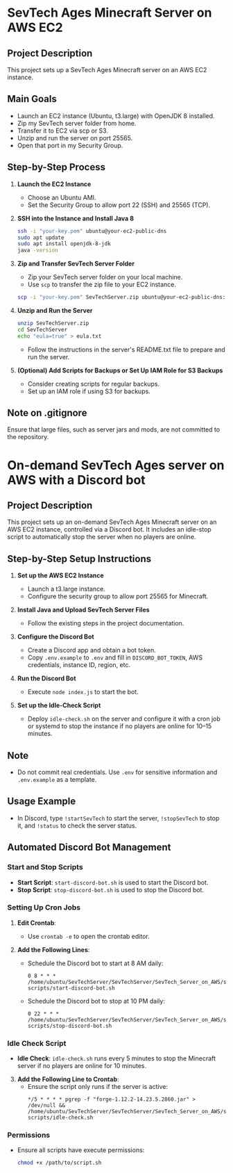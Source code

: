 # SevTech Ages Minecraft Server on AWS EC2

## Project Description

This project sets up a SevTech Ages Minecraft server on an AWS EC2 instance.

## Main Goals

- Launch an EC2 instance (Ubuntu, t3.large) with OpenJDK 8 installed.
- Zip my SevTech server folder from home.
- Transfer it to EC2 via scp or S3.
- Unzip and run the server on port 25565.
- Open that port in my Security Group.

## Step-by-Step Process

1. **Launch the EC2 Instance**

   - Choose an Ubuntu AMI.
   - Set the Security Group to allow port 22 (SSH) and 25565 (TCP).

2. **SSH into the Instance and Install Java 8**

   ```bash
   ssh -i "your-key.pem" ubuntu@your-ec2-public-dns
   sudo apt update
   sudo apt install openjdk-8-jdk
   java -version
   ```

3. **Zip and Transfer SevTech Server Folder**

   - Zip your SevTech server folder on your local machine.
   - Use `scp` to transfer the zip file to your EC2 instance.

   ```bash
   scp -i "your-key.pem" SevTechServer.zip ubuntu@your-ec2-public-dns:~
   ```

4. **Unzip and Run the Server**

   ```bash
   unzip SevTechServer.zip
   cd SevTechServer
   echo "eula=true" > eula.txt
   ```

   - Follow the instructions in the server's README.txt file to prepare and run the server.

5. **(Optional) Add Scripts for Backups or Set Up IAM Role for S3 Backups**
   - Consider creating scripts for regular backups.
   - Set up an IAM role if using S3 for backups.

## Note on .gitignore

Ensure that large files, such as server jars and mods, are not committed to the repository.

# On-demand SevTech Ages server on AWS with a Discord bot

## Project Description

This project sets up an on-demand SevTech Ages Minecraft server on an AWS EC2 instance, controlled via a Discord bot. It includes an idle-stop script to automatically stop the server when no players are online.

## Step-by-Step Setup Instructions

1. **Set up the AWS EC2 Instance**

   - Launch a t3.large instance.
   - Configure the security group to allow port 25565 for Minecraft.

2. **Install Java and Upload SevTech Server Files**

   - Follow the existing steps in the project documentation.

3. **Configure the Discord Bot**

   - Create a Discord app and obtain a bot token.
   - Copy `.env.example` to `.env` and fill in `DISCORD_BOT_TOKEN`, AWS credentials, instance ID, region, etc.

4. **Run the Discord Bot**

   - Execute `node index.js` to start the bot.

5. **Set up the Idle-Check Script**
   - Deploy `idle-check.sh` on the server and configure it with a cron job or systemd to stop the instance if no players are online for 10–15 minutes.

## Note

- Do not commit real credentials. Use `.env` for sensitive information and `.env.example` as a template.

## Usage Example

- In Discord, type `!startSevTech` to start the server, `!stopSevTech` to stop it, and `!status` to check the server status.

## Automated Discord Bot Management

### Start and Stop Scripts

- **Start Script**: `start-discord-bot.sh` is used to start the Discord bot.
- **Stop Script**: `stop-discord-bot.sh` is used to stop the Discord bot.

### Setting Up Cron Jobs

1. **Edit Crontab**:

   - Use `crontab -e` to open the crontab editor.

2. **Add the Following Lines**:
   - Schedule the Discord bot to start at 8 AM daily:
     ```
     0 8 * * * /home/ubuntu/SevTechServer/SevTechServer/SevTech_Server_on_AWS/server-scripts/start-discord-bot.sh
     ```
   - Schedule the Discord bot to stop at 10 PM daily:
     ```
     0 22 * * * /home/ubuntu/SevTechServer/SevTechServer/SevTech_Server_on_AWS/server-scripts/stop-discord-bot.sh
     ```

### Idle Check Script

- **Idle Check**: `idle-check.sh` runs every 5 minutes to stop the Minecraft server if no players are online for 10 minutes.

3. **Add the Following Line to Crontab**:
   - Ensure the script only runs if the server is active:
     ```
     */5 * * * * pgrep -f "forge-1.12.2-14.23.5.2860.jar" > /dev/null && /home/ubuntu/SevTechServer/SevTechServer/SevTech_Server_on_AWS/server-scripts/idle-check.sh
     ```

### Permissions

- Ensure all scripts have execute permissions:
  ```bash
  chmod +x /path/to/script.sh
  ```
